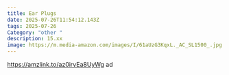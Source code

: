 ```yaml
---
title: Ear Plugs
date: 2025-07-26T11:54:12.143Z
tags: 2025-07-26
Category: "other "
description: 15.xx
image: https://m.media-amazon.com/images/I/61aUzG3KqxL._AC_SL1500_.jpg
---
```

https://amzlink.to/az0irvEa8UyWg ad